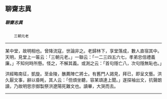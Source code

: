 

## 聊齋志異

##### 聊齋志異
　　`三朝元老`

* * *

某中堂，故明相也。曾降流寇，世論非之。老歸林下，享堂落成，數人直宿其中。天明，見堂上一匾云：「三朝元老。」一聯云：「一二三四五六七，孝弟忠信禮義廉。」不知何時所懸。怪之，不解其義。或測之云：「首句隱亡八，次句隱無恥也。」

洪經略南征，凱旋。至金陵，醮薦陣亡將士。有舊門人謁見，拜已，即呈文藝。洪久厭文事，辭以昏眊，其人云：「但煩坐聽，容某頌達上聞。」遂探袖出文，抗聲朗讀，乃故明思宗御製祭洪遼陽死難文也。讀畢，大哭而去。

* * *

